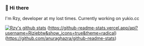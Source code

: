 ### 🥀 Hi there

I'm Rzy, developer at my lost times.
Currently working on yukio.cc

[![Rzy's github stats](https://github-readme-stats.vercel.app/api?username=Riziebtw)](https://github.com/anuraghazra/github-readme-stats)
(https://github-readme-stats.vercel.app/api?username=Riziebtw&show_icons=true&theme=radical)(https://github.com/anuraghazra/github-readme-stats)
